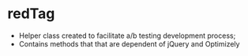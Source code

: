 # redTag
* Helper class created to facilitate a/b testing development process;
* Contains methods that that are dependent of jQuery and Optimizely
